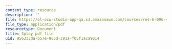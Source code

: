 ```yaml
---
content_type: resource
description: ''
file: https://ol-ocw-studio-app-qa.s3.amazonaws.com/courses/res-6-006-video-demonstrations-in-lasers-and-optics-spring-2008/956333dab57e965d391af05f1aca9014_uzXLhTW9wWQ.pdf
file_type: application/pdf
resourcetype: Document
title: 3play pdf file
uid: 956333da-b57e-965d-391a-f05f1aca9014
---
```

